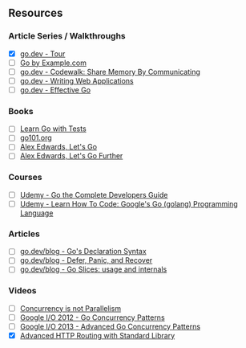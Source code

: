 ## Resources

### Article Series / Walkthroughs

  - [x] [go.dev - Tour](https://go.dev/tour/welcome)
  - [ ] [Go by Example.com](https://gobyexample.com)
  - [ ] [go.dev - Codewalk: Share Memory By Communicating](https://go.dev/doc/codewalk/sharemem/)
  - [ ] [go.dev - Writing Web Applications](https://go.dev/doc/articles/wiki/)
  - [ ] [go.dev - Effective Go](https://go.dev/doc/effective_go)

### Books

  - [ ] [Learn Go with Tests](https://quii.gitbook.io/learn-go-with-tests)
  - [ ] [go101.org](https://go101.org)
  - [ ] [Alex Edwards, Let's Go](https://lets-go.alexedwards.net)
  - [ ] [Alex Edwards, Let's Go Further](https://lets-go-further.alexedwards.net)

### Courses

  - [ ] [Udemy - Go the Complete Developers Guide](https://www.udemy.com/course/go-the-complete-developers-guide/)
  - [ ] [Udemy - Learn How To Code: Google's Go (golang) Programming Language](https://www.udemy.com/course/learn-how-to-code/)

### Articles

  - [ ] [go.dev/blog - Go's Declaration Syntax](https://go.dev/blog/declaration-syntax)
  - [ ] [go.dev/blog - Defer, Panic, and Recover](https://go.dev/blog/defer-panic-and-recover)
  - [ ] [go.dev/blog - Go Slices: usage and internals](https://go.dev/blog/slices-intro)

### Videos

  - [ ] [Concurrency is not Parallelism](https://go.dev/blog/waza-talk)
  - [ ] [Google I/O 2012 - Go Concurrency Patterns](https://www.youtube.com/watch?v=f6kdp27TYZs)
  - [ ] [Google I/O 2013 - Advanced Go Concurrency Patterns](https://www.youtube.com/watch?v=QDDwwePbDtw)
  - [x] [Advanced HTTP Routing with Standard Library](https://www.youtube.com/watch?v=H7tbjKFSg58)
